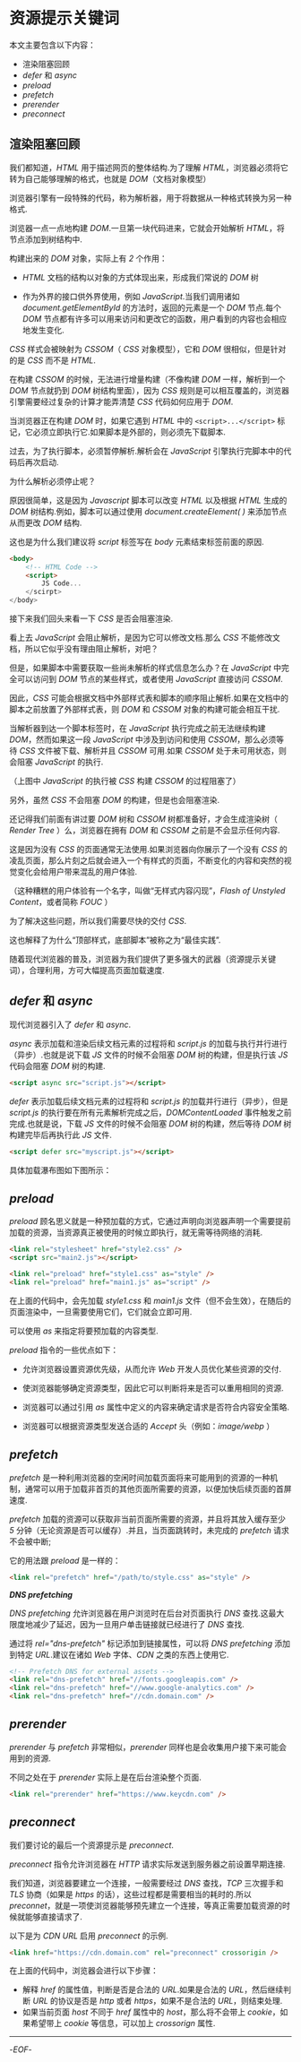 # 资源提示关键词

本文主要包含以下内容：

- 渲染阻塞回顾
- _defer_ 和 _async_
- _preload_
- _prefetch_
- _prerender_
- _preconnect_

## 渲染阻塞回顾

我们都知道，_HTML_ 用于描述网页的整体结构.为了理解 _HTML_，浏览器必须将它转为自己能够理解的格式，也就是 _DOM_（文档对象模型）

浏览器引擎有一段特殊的代码，称为解析器，用于将数据从一种格式转换为另一种格式.

<PicViewer title="解析器" src="/assets/browser/resourceTips-1.jpg" alt=""/>

浏览器一点一点地构建 _DOM_.一旦第一块代码进来，它就会开始解析 _HTML_，将节点添加到树结构中.

<PicViewer title="Dom对象构建" src="/assets/browser/resourceTips-2.gif" alt=""/>

构建出来的 _DOM_ 对象，实际上有 _2_ 个作用：

- _HTML_ 文档的结构以对象的方式体现出来，形成我们常说的 _DOM_ 树

- 作为外界的接口供外界使用，例如 _JavaScript_.当我们调用诸如 _document.getElementById_ 的方法时，返回的元素是一个 _DOM_ 节点.每个 _DOM_ 节点都有许多可以用来访问和更改它的函数，用户看到的内容也会相应地发生变化.

<PicViewer title="JS构建" src="/assets/browser/resourceTips-3.gif" alt=""/>

_CSS_ 样式会被映射为 _CSSOM_（ _CSS_ 对象模型），它和 _DOM_ 很相似，但是针对的是 _CSS_ 而不是 _HTML_.

在构建 _CSSOM_ 的时候，无法进行增量构建（不像构建 _DOM_ 一样，解析到一个 _DOM_ 节点就扔到 _DOM_ 树结构里面），因为 _CSS_ 规则是可以相互覆盖的，浏览器引擎需要经过复杂的计算才能弄清楚 _CSS_ 代码如何应用于 _DOM_.

<PicViewer title="CSSOM 构建" src="/assets/browser/resourceTips-4.png" alt=""/>

当浏览器正在构建 _DOM_ 时，如果它遇到 _HTML_ 中的 `<script>...</script>` 标记，它必须立即执行它.如果脚本是外部的，则必须先下载脚本.

过去，为了执行脚本，必须暂停解析.解析会在 _JavaScript_ 引擎执行完脚本中的代码后再次启动.

<PicViewer title="解析停止" src="/assets/browser/resourceTips-5.png" alt=""/>

为什么解析必须停止呢？

原因很简单，这是因为 _Javascript_ 脚本可以改变 _HTML_ 以及根据 _HTML_ 生成的 _DOM_ 树结构.例如，脚本可以通过使用 _document.createElement( )_ 来添加节点从而更改 _DOM_ 结构.

<PicViewer title="js操作变更dom" src="/assets/browser/resourceTips-6.gif" alt=""/>

这也是为什么我们建议将 _script_ 标签写在 _body_ 元素结束标签前面的原因.

```html
<body>
    <!-- HTML Code -->
    <script>
        JS Code...
    </scirpt>
</body>
```

接下来我们回头来看一下 _CSS_ 是否会阻塞渲染.

看上去 _JavaScript_ 会阻止解析，是因为它可以修改文档.那么 _CSS_ 不能修改文档，所以它似乎没有理由阻止解析，对吧？

但是，如果脚本中需要获取一些尚未解析的样式信息怎么办？在 _JavaScript_ 中完全可以访问到 _DOM_ 节点的某些样式，或者使用 _JavaScript_ 直接访问 _CSSOM_.

<PicViewer title="JS操作对dom和cssom的影响" src="/assets/browser/resourceTips-7.png" alt=""/>

因此，_CSS_ 可能会根据文档中外部样式表和脚本的顺序阻止解析.如果在文档中的脚本之前放置了外部样式表，则 _DOM_ 和 _CSSOM_ 对象的构建可能会相互干扰.

当解析器到达一个脚本标签时，在 _JavaScript_ 执行完成之前无法继续构建 _DOM_，然而如果这一段 _JavaScript_ 中涉及到访问和使用 _CSSOM_，那么必须等待 _CSS_ 文件被下载、解析并且 _CSSOM_ 可用.如果 _CSSOM_ 处于未可用状态，则会阻塞 _JavaScript_ 的执行.

<PicViewer title="遇到js要操作的css时等待css加载" src="/assets/browser/resourceTips-8.png" alt=""/>

（上图中 _JavaScript_ 的执行被 _CSS_ 构建 _CSSOM_ 的过程阻塞了）

另外，虽然 _CSS_ 不会阻塞 _DOM_ 的构建，但是也会阻塞渲染.

还记得我们前面有讲过要 _DOM_ 树和 _CSSOM_ 树都准备好，才会生成渲染树（ _Render Tree_ ）么，浏览器在拥有 _DOM_ 和 _CSSOM_ 之前是不会显示任何内容.

这是因为没有 _CSS_ 的页面通常无法使用.如果浏览器向你展示了一个没有 _CSS_ 的凌乱页面，那么片刻之后就会进入一个有样式的页面，不断变化的内容和突然的视觉变化会给用户带来混乱的用户体验.

<PicViewer title="一个不舒服的加载页面过程" src="/assets/browser/resourceTips-9.gif" alt=""/>

（这种糟糕的用户体验有一个名字，叫做“无样式内容闪现”，_Flash of Unstyled Content_，或者简称 _FOUC_ ）

为了解决这些问题，所以我们需要尽快的交付 _CSS_.

这也解释了为什么“顶部样式，底部脚本”被称之为“最佳实践”.

随着现代浏览器的普及，浏览器为我们提供了更多强大的武器（资源提示关键词），合理利用，方可大幅提高页面加载速度.

## _defer_ 和 _async_

现代浏览器引入了 _defer_ 和 _async_.

_async_ 表示加载和渲染后续文档元素的过程将和 _script.js_ 的加载与执行并行进行（异步）.也就是说下载 _JS_ 文件的时候不会阻塞 _DOM_ 树的构建，但是执行该 _JS_ 代码会阻塞 _DOM_ 树的构建.

```html
<script async src="script.js"></script>
```

_defer_ 表示加载后续文档元素的过程将和 _script.js_ 的加载并行进行（异步），但是 _script.js_ 的执行要在所有元素解析完成之后，_DOMContentLoaded_ 事件触发之前完成.也就是说，下载 _JS_ 文件的时候不会阻塞 _DOM_ 树的构建，然后等待 _DOM_ 树构建完毕后再执行此 _JS_ 文件.

```html
<script defer src="myscript.js"></script>
```

具体加载瀑布图如下图所示：

<PicViewer title="瀑布图" src="/assets/browser/resourceTips-10.png" alt=""/>

## _preload_

_preload_ 顾名思义就是一种预加载的方式，它通过声明向浏览器声明一个需要提前加载的资源，当资源真正被使用的时候立即执行，就无需等待网络的消耗.

```html
<link rel="stylesheet" href="style2.css" />
<script src="main2.js"></script>

<link rel="preload" href="style1.css" as="style" />
<link rel="preload" href="main1.js" as="script" />
```

在上面的代码中，会先加载 _style1.css_ 和 _main1.js_ 文件（但不会生效），在随后的页面渲染中，一旦需要使用它们，它们就会立即可用.

可以使用 _as_ 来指定将要预加载的内容类型.

<PicViewer title="预加载" src="/assets/browser/resourceTips-11.png" alt=""/>

_preload_ 指令的一些优点如下：

- 允许浏览器设置资源优先级，从而允许 _Web_ 开发人员优化某些资源的交付.

- 使浏览器能够确定资源类型，因此它可以判断将来是否可以重用相同的资源.

- 浏览器可以通过引用 _as_ 属性中定义的内容来确定请求是否符合内容安全策略.

- 浏览器可以根据资源类型发送合适的 _Accept_ 头（例如：_image/webp_ ）

## _prefetch_

_prefetch_ 是一种利用浏览器的空闲时间加载页面将来可能用到的资源的一种机制，通常可以用于加载非首页的其他页面所需要的资源，以便加快后续页面的首屏速度.

_prefetch_ 加载的资源可以获取非当前页面所需要的资源，并且将其放入缓存至少 _5_ 分钟（无论资源是否可以缓存）.并且，当页面跳转时，未完成的 _prefetch_ 请求不会被中断;

它的用法跟 _preload_ 是一样的：

```html
<link rel="prefetch" href="/path/to/style.css" as="style" />
```

**_DNS prefetching_**

_DNS prefetching_ 允许浏览器在用户浏览时在后台对页面执行 _DNS_ 查找.这最大限度地减少了延迟，因为一旦用户单击链接就已经进行了 _DNS_ 查找.

通过将 _rel="dns-prefetch"_ 标记添加到链接属性，可以将 _DNS prefetching_ 添加到特定 _URL_.建议在诸如 _Web_ 字体、_CDN_ 之类的东西上使用它.

```html
<!-- Prefetch DNS for external assets -->
<link rel="dns-prefetch" href="//fonts.googleapis.com" />
<link rel="dns-prefetch" href="//www.google-analytics.com" />
<link rel="dns-prefetch" href="//cdn.domain.com" />
```

## _prerender_

_prerender_ 与 _prefetch_ 非常相似，_prerender_ 同样也是会收集用户接下来可能会用到的资源.

不同之处在于 _prerender_ 实际上是在后台渲染整个页面.

```html
<link rel="prerender" href="https://www.keycdn.com" />
```

## _preconnect_

我们要讨论的最后一个资源提示是 _preconnect_.

_preconnect_ 指令允许浏览器在 _HTTP_ 请求实际发送到服务器之前设置早期连接.

我们知道，浏览器要建立一个连接，一般需要经过 _DNS_ 查找，_TCP_ 三次握手和 _TLS_ 协商（如果是 _https_ 的话），这些过程都是需要相当的耗时的.所以 _preconnet_，就是一项使浏览器能够预先建立一个连接，等真正需要加载资源的时候就能够直接请求了.

<PicViewer title="preconnect" src="/assets/browser/resourceTips-12.png" alt=""/>

以下是为 _CDN URL_ 启用 _preconnect_ 的示例.

```html
<link href="https://cdn.domain.com" rel="preconnect" crossorigin />
```

在上面的代码中，浏览器会进行以下步骤：

- 解释 _href_ 的属性值，判断是否是合法的 _URL_.如果是合法的 _URL_，然后继续判断 _URL_ 的协议是否是 _http_ 或者 _https_，如果不是合法的 _URL_，则结束处理.
- 如果当前页面 _host_ 不同于 _href_ 属性中的 _host_，那么将不会带上 _cookie_，如果希望带上 _cookie_ 等信息，可以加上 _crossorign_ 属性.

---

-_EOF_-
